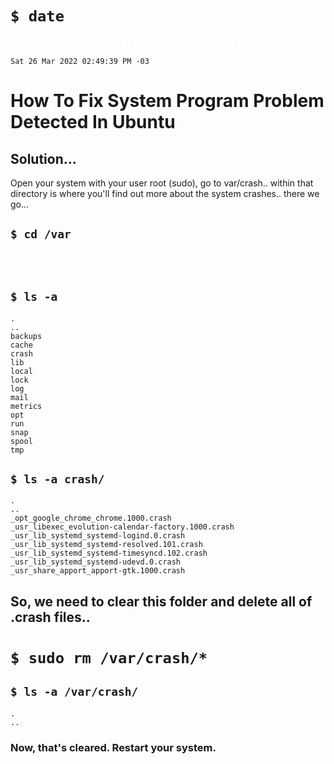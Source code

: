 # ` $ date `
<span style='color:#fff; font-family: Dejavu Sans Mono; font-size: 1.1em;'>- Path: /home/marcosranes/Desktop/Tutorials</span>
```
Sat 26 Mar 2022 02:49:39 PM -03
```
# How To Fix System Program Problem Detected In Ubuntu
## Solution...
Open your system with your user root (sudo), go to var/crash.. within that directory is where you'll find out more about the system crashes.. there we go...


## ` $ cd /var `
<span style='color:#fff; font-family: Dejavu Sans Mono; font-size: 1.1em;'>- Path: /var</span>
```
```

## ` $ ls -a `
```
.
..
backups
cache
crash
lib
local
lock
log
mail
metrics
opt
run
snap
spool
tmp
```

## ` $ ls -a crash/ `
```
.
..
_opt_google_chrome_chrome.1000.crash
_usr_libexec_evolution-calendar-factory.1000.crash
_usr_lib_systemd_systemd-logind.0.crash
_usr_lib_systemd_systemd-resolved.101.crash
_usr_lib_systemd_systemd-timesyncd.102.crash
_usr_lib_systemd_systemd-udevd.0.crash
_usr_share_apport_apport-gtk.1000.crash
```
 
## So, we need to clear this folder and delete all of .crash files..

# ` $ sudo rm /var/crash/* `


## ` $ ls -a /var/crash/ `
```
.
..
```
 
### Now, that's cleared. Restart your system.
